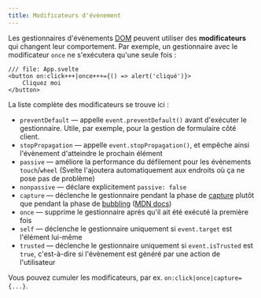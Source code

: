 ```yaml
---
title: Modificateurs d'évènement
---
```


Les gestionnaires d'évènements <span class="vo">[DOM](SVELTE_SITE_URL/docs/web#dom)</span> peuvent utiliser des **modificateurs** qui changent leur comportement. Par exemple, un gestionnaire avec le modificateur `once` ne s'exécutera qu'une seule fois :

```svelte
/// file: App.svelte
<button on:click+++|once+++={() => alert('cliqué')}>
	Cliquez moi
</button>
```

La liste complète des modificateurs se trouve ici :

* `preventDefault` — appelle `event.preventDefault()` avant d'exécuter le gestionnaire. Utile, par exemple, pour la gestion de formulaire côté client.
* `stopPropagation` — appelle `event.stopPropagation()`, et empêche ainsi l'évènement d'atteindre le prochain élément
* `passive` — améliore la performance du défilement pour les évènements `touch`/`wheel` (Svelte l'ajoutera automatiquement aux endroits où ça ne pose pas de problème)
* `nonpassive` — déclare explicitement `passive: false`
* `capture` — déclenche le gestionnaire pendant la phase de <span class="vo">[capture](SVELTE_SITE_URL/docs/javascript#bubble-capture)</span> plutôt que pendant la phase de <span class="vo">[bubbling](SVELTE_SITE_URL/docs/javascript#bubble-capture)</span> ([MDN docs](https://developer.mozilla.org/fr/docs/Learn/JavaScript/Building_blocks/Events#Event_bubbling_and_capture))
* `once` — supprime le gestionnaire après qu'il ait été exécuté la première fois
* `self` — déclenche le gestionnaire uniquement si `event.target` est l'élément lui-même
* `trusted` — déclenche le gestionnaire uniquement si `event.isTrusted` est `true`, c'est-à-dire si l'évènement est généré par une action de l'utilisateur

Vous pouvez cumuler les modificateurs, par ex. `on:click|once|capture={...}`.
